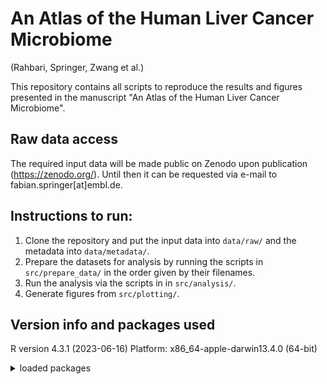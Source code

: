 # An Atlas of the Human Liver Cancer Microbiome
(Rahbari, Springer, Zwang et al.)

This repository contains all scripts to reproduce the results and figures presented in the manuscript "An Atlas of the Human Liver Cancer Microbiome".

## Raw data access
The required input data will be made public on Zenodo upon publication (https://zenodo.org/).
Until then it can be requested via e-mail to fabian.springer[at]embl.de.

## Instructions to run: 
1) Clone the repository and put the input data into `data/raw/` and the metadata into `data/metadata/`.
2) Prepare the datasets for analysis by running the scripts in `src/prepare_data/` in the order given by their filenames.
3) Run the analysis via the scripts in in `src/analysis/`.
4) Generate figures from `src/plotting/`.
 

## Version info and packages used
R version 4.3.1 (2023-06-16)
Platform: x86_64-apple-darwin13.4.0 (64-bit)
<details>
<summary>loaded packages</summary>

- `abind` (1.4-5)
- `babelgene` (22.9)
- `backports` (1.4.1)
- `BiocGenerics` (0.46.0)
- `boot` (1.3-28.1)
- `broom` (1.0.5)
- `car` (3.1-2)
- `carData` (3.0-5)
- `circlize` (0.4.15)
- `cli` (3.6.1)
- `clue` (0.3-64)
- `cluster` (2.1.4)
- `codetools` (0.2-19)
- `colorspace` (2.1-0)
- `compiler` (4.3.1)
- `ComplexHeatmap` (2.16.0)
- `crayon` (1.5.2)
- `data.table` (1.14.8)
- `decoupleR` (2.6.0)
- `digest` (0.6.33)
- `doParallel` (1.0.17)
- `dplyr` (1.1.2)
- `ecole` (0.9-2021)
- `ellipsis` (0.3.2)
- `fansi` (1.0.4)
- `fastmap` (1.1.1)
- `forcats` (1.0.0)
- `foreach` (1.5.2)
- `generics` (0.1.3)
- `GetoptLong` (1.0.5)
- `ggExtra` (0.10.0)
- `ggplot2` (3.4.4)
- `ggpubr` (0.6.0)
- `ggsignif` (0.6.4)
- `GlobalOptions` (0.1.2)
- `glue` (1.6.2)
- `gridExtra` (2.3)
- `gtable` (0.3.4)
- `here` (1.0.1)
- `hms` (1.1.3)
- `htmltools` (0.5.5)
- `httpuv` (1.6.11)
- `IRanges` (2.34.1)
- `iterators` (1.0.14)
- `jsonlite` (1.8.7)
- `km.ci` (0.5-6)
- `KMsurv` (0.1-5)
- `knitr` (1.44)
- `later` (1.3.1)
- `lattice` (0.21-8)
- `lifecycle` (1.0.3)
- `lme4` (1.1-34)
- `lmerTest` (3.1-3)
- `lubridate` (1.9.2)
- `magrittr` (2.0.3)
- `MASS` (7.3-60)
- `Matrix` (1.6-0)
- `matrixStats` (1.0.0)
- `mgcv` (1.9-0)
- `mime` (0.12)
- `miniUI` (0.1.1.1)
- `minqa` (1.2.5)
- `msigdbr` (7.5.1)
- `munsell` (0.5.0)
- `nlme` (3.1-162)
- `nloptr` (2.0.3)
- `numDeriv` (2016.8-1.1)
- `pbapply` (1.7-2)
- `permute` (0.9-7)
- `pillar` (1.9.0)
- `pkgconfig` (2.0.3)
- `png` (0.1-8)
- `prettyunits` (1.2.0)
- `progress` (1.2.2)
- `promises` (1.2.0.1)
- `purrr` (1.0.1)
- `R6` (2.5.1)
- `RColorBrewer` (1.1-3)
- `Rcpp` (1.0.11)
- `readr` (2.1.4)
- `rjson` (0.2.21)
- `rlang` (1.1.1)
- `rprojroot` (2.0.3)
- `rstatix` (0.7.2)
- `S4Vectors` (0.38.1)
- `scales` (1.2.1)
- `shape` (1.4.6)
- `shiny` (1.7.5.1)
- `splines` (4.3.1)
- `stats4` (4.3.1)
- `stringi` (1.7.12)
- `stringr` (1.5.0)
- `survival` (3.5-5)
- `survminer` (0.4.9)
- `survMisc` (0.5.6)
- `tibble` (3.2.1)
- `tidyr` (1.3.0)
- `tidyselect` (1.2.0)
- `tidyverse` (2.0.0)
- `timechange` (0.2.0)
- `tools` (4.3.1)
- `tzdb` (0.4.0)
- `utf8` (1.2.3)
- `vctrs` (0.6.3)
- `vegan` (2.6-4)
- `withr` (2.5.1)
- `xfun` (0.39)
- `xtable` (1.8-4)
- `zoo` (1.8-12)

</details>